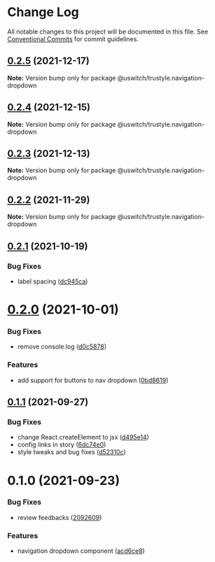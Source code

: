 # Change Log

All notable changes to this project will be documented in this file.
See [Conventional Commits](https://conventionalcommits.org) for commit guidelines.

## [0.2.5](https://github.com/uswitch/trustyle/compare/@uswitch/trustyle.navigation-dropdown@0.2.4...@uswitch/trustyle.navigation-dropdown@0.2.5) (2021-12-17)

**Note:** Version bump only for package @uswitch/trustyle.navigation-dropdown





## [0.2.4](https://github.com/uswitch/trustyle/compare/@uswitch/trustyle.navigation-dropdown@0.2.3...@uswitch/trustyle.navigation-dropdown@0.2.4) (2021-12-15)

**Note:** Version bump only for package @uswitch/trustyle.navigation-dropdown





## [0.2.3](https://github.com/uswitch/trustyle/compare/@uswitch/trustyle.navigation-dropdown@0.2.2...@uswitch/trustyle.navigation-dropdown@0.2.3) (2021-12-13)

**Note:** Version bump only for package @uswitch/trustyle.navigation-dropdown





## [0.2.2](https://github.com/uswitch/trustyle/compare/@uswitch/trustyle.navigation-dropdown@0.2.1...@uswitch/trustyle.navigation-dropdown@0.2.2) (2021-11-29)

**Note:** Version bump only for package @uswitch/trustyle.navigation-dropdown





## [0.2.1](https://github.com/uswitch/trustyle/compare/@uswitch/trustyle.navigation-dropdown@0.2.0...@uswitch/trustyle.navigation-dropdown@0.2.1) (2021-10-19)


### Bug Fixes

* label spacing ([dc945ca](https://github.com/uswitch/trustyle/commit/dc945ca))





# [0.2.0](https://github.com/uswitch/trustyle/compare/@uswitch/trustyle.navigation-dropdown@0.1.1...@uswitch/trustyle.navigation-dropdown@0.2.0) (2021-10-01)


### Bug Fixes

* remove console.log ([d0c5878](https://github.com/uswitch/trustyle/commit/d0c5878))


### Features

* add support for buttons to nav dropdown ([0bd8619](https://github.com/uswitch/trustyle/commit/0bd8619))





## [0.1.1](https://github.com/uswitch/trustyle/compare/@uswitch/trustyle.navigation-dropdown@0.1.0...@uswitch/trustyle.navigation-dropdown@0.1.1) (2021-09-27)


### Bug Fixes

* change React.createElement to jsx ([d495e14](https://github.com/uswitch/trustyle/commit/d495e14))
* config links in story ([6dc74e0](https://github.com/uswitch/trustyle/commit/6dc74e0))
* style tweaks and bug fixes ([d52310c](https://github.com/uswitch/trustyle/commit/d52310c))





# 0.1.0 (2021-09-23)


### Bug Fixes

* review feedbacks ([2092609](https://github.com/uswitch/trustyle/commit/2092609))


### Features

* navigation dropdown component ([acd6ce8](https://github.com/uswitch/trustyle/commit/acd6ce8))
